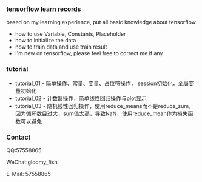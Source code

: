 ### tensorflow learn records
based on my learning experience, put all basic knowledge about tensorflow
- how to use Variable, Constants, Placeholder
- how to initialize the data
- how to train data and use train result
- i'm new on tensorflow, please feel free to correct me if any

### tutorial
- tutorial_01 - 简单操作、常量、变量、占位符操作， session初始化，全局变量初始化
- tutorial_02 - 计数器操作，简单线性回归操作与plot显示
- tutorial_03 - 随机线性回归操作，使用reduce_means而不是reduce_sum，因为循环数目过大，sum值太高，导致NaN，使用reduce_mean作为损失函数可以避免

### Contact
QQ:57558865

WeChat:gloomy_fish

E-Mail: 57558865
